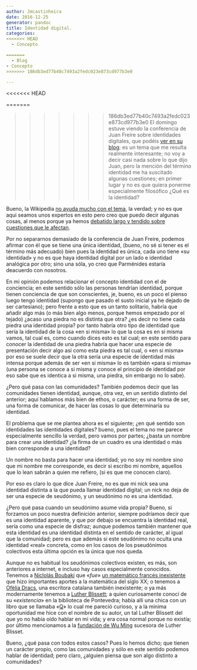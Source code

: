 ```yaml
---
author: Jmcastinheira
date: 2016-12-25
generator: pandoc
title: Identidad digital.
categories:
<<<<<<< HEAD
  - Concepto

=======
  - Blog
- Concepto
>>>>>>> 186db3ed77b40c7493a2fedc023e873cd977b3e0

---
```


<<<<<<< HEAD


=======
>>>>>>> 186db3ed77b40c7493a2fedc023e873cd977b3e0
El domingo estuve viendo la conferencia de Juan Freire sobre identidades
digitales, que podéis [ver en su blog](http://nomada.blogs.com/jfreire/2009/03/las-personas-debemos-tener-identidad-digital-cmo-construirla-sesin-web-de-la-generalitat-de-catalunya.html);
es un tema que me resulta realmente interesante; no voy a decir casi
nada sobre lo que dijo Juan, pero la mención del término identidad me ha
suscitado algunas cuestiones; en primer lugar y no es que quiera ponerme
especialmente filosófico ¿Qué es la identidad?

Bueno, la Wikipedia [no ayuda mucho con el tema](http://es.wikipedia.org/wiki/Identidad), la verdad; y no es que
aqui seamos unos expertos en esto pero creo que puedo decir algunas
cosas, al menos porque ya hemos [debatido largo y tendido sobre cuestiones que le afectan](http://entelequia.bligoo.com/content/view/199717/Sobre_identidad_y_sujeto.html).

Por no separarnos demasiado de la conferencia de Juan Freire, podemos
afirmar con él que se tiene una única identidad, (bueno, no sé si tener
es el término más adecuado) bien pues la identidad es única, cada uno
tiene «su identidad» y no es que haya identidad digital por un lado e
identidad analógica por otro; sino una sóla, yo creo que Parménides
estaría deacuerdo con nosotros.

En mi opinión podemos relacionar el concepto identidad con el de
conciencia; en este sentido sólo las personas tendrían identidad, porque
tienen conciencia de que son conscientes, je, bueno, es un poco el
pienso luego tengo identidad (supongo que pasado el susto inicial ya he
dejado de ser cartesiano); pero frente a esto que es un tanto solitario,
habría que añadir algo más (o más bien algo menos, porque hemos empezado
por el tejado) ¿acaso una piedra no es distinta que otra? ¿es decir no
tiene cada piedra una identidad propia? por tanto habría otro tipo de
identidad que sería la identidad de la cosa «en si misma» lo que la cosa
es en si misma vamos, tal cual es, como cuando dices esto es tal cual;
en este sentido para conocer la identidad de una piedra habría que hacer
una especie de presentación decir algo así como esta piedra es tal cual,
o «en si misma» por eso se suele decir que la otra sería una especie de
identidad más intensa porque además de ser «en si misma» lo es también
«para si misma» (una persona se conoce a si misma y conoce el principio
de identidad por eso sabe que es identica a si misma, una piedra, sin
embargo no lo sabe).

¿Pero qué pasa con las comunidades? También podemos decir que las
comunidades tienen identidad, aunque, otra vez, en un sentido distinto
del anterior; aquí hablamos más bien de ethos, o carácter; es una forma
de ser, una forma de comunicar, de hacer las cosas lo que determinaría
su identidad.

El problema que se me plantea ahora es el siguiente; ¿en qué sentido son
identidades las identidades digitales? bueno, pues el tema no me parece
especialmente sencillo la verdad, pero vamos por partes; ¿basta un
nombre para crear una identidad? ¿la firma de un cuadro es una identidad
o más bien corresponde a una identidad?

Un nombre no basta para hacer una identidad; yo no soy mi nombre sino
que mi nombre me corresponde, es decir si escribo mi nombre, aquellos
que lo lean sabrán a quien me refiero, (si es que me conocen claro).

Por eso es claro lo que dice Juan Freire, no es que mi nick sea una
identidad distinta a la que pueda llamar identidad digital; un nick no
deja de ser una especie de seudónimo, y un seudónimo no es una
identidad.

¿Pero qué pasa cuando un seudónimo asume vida propia? Bueno, si forzamos
un poco nuestra definición anterior, siempre podríamos decir que es una
identidad aparente, y que por debajo se encuentra la identidad real,
sería como una especie de disfraz; aunque podemos también mantener que
esta identidad es una identidad distinta en el sentido de carácter, al
igual que la comunidad; pero es que además si este seudónimo no oculta
una identidad «real» concreta, como en los casos de los pseudónimos
colectivos esta última opción es la única que nos queda.

Aunque no es habitual los seudónimos colectivos existen, es más, son
anteriores a internet, e incluso hay casos especialmente conocidos.
Tenemos a [Niclolás
Boubaki](http://thales.cica.es/rd/Recursos/rd97/Biografias/15-2-b-b.html)
que «*fue*» [un matemático francés
inexistente](http://es.wikipedia.org/wiki/Nicolas_Bourbaki) que hizo
importantes aportes a la matemática del siglo XX; o tenemos a [Ofèlia Dracs](http://es.wikipedia.org/wiki/Of%C3%A8lia_Dracs), una escritora
catalana también inexistente; o ya más modernamente tenemos a [Luther Blissett](http://es.wikipedia.org/wiki/Luther_Blissett_%28seud%C3%B3nimo_colectivo%29);
a quien curiosamente conocí de su «*existencia*» en la biblioteca de
Pontevedra; había allí una chica con un libro que se llamaba
«[Q](http://www.casadellibro.com/libro-q/2900000889188)» lo cual me
pareció curioso, y a la mínima oportunidad me hice con el nombre de su
autor, un tal Luther Blissett del que yo no había oído hablar en mi
vida; y era cosa normal porque no existía; por último mencionamos a la
[fundación de Wu Ming](http://www.wumingfoundation.com/italiano/bio_castellano.htm)
sucesora de Luther Blisset.

Bueno, ¿qué pasa con todos estos casos? Pues lo hemos dicho; que tienen
un carácter propio, como las comunidades y sólo en este sentido podemos
hablar de identidad; pero claro, ¿alguien piensa que son algo distinto a
comunidades?
